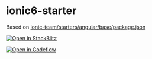 # ionic6-starter

Based on [ionic-team/starters/angular/base/package.json](https://github.com/ionic-team/starters/blob/dc48a925b5455e97099858428d2a74cc113bea47/angular/base/package.json)

[![Open in StackBlitz](https://developer.stackblitz.com/img/open_in_stackblitz_small.svg)](https://stackblitz.com/github/kygoh/ionic6-starter)

[![Open in Codeflow](https://developer.stackblitz.com/img/open_in_codeflow_small.svg)](https:///pr.new/github/kygoh/ionic6-starter)
